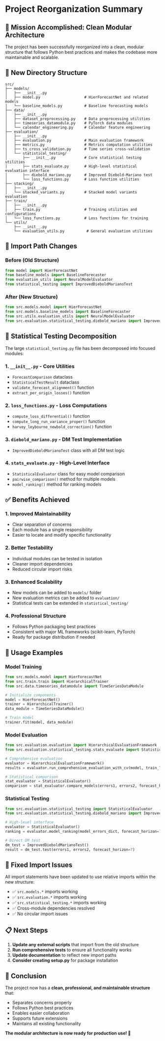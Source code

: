 # Project Reorganization Summary

## 🎯 Mission Accomplished: Clean Modular Architecture

The project has been successfully reorganized into a clean, modular structure that follows Python best practices and makes the codebase more maintainable and scalable.

## 📁 New Directory Structure

```
src/
├── models/
│   ├── __init__.py
│   ├── model.py                    # HierForecastNet and related models
│   └── baseline_models.py          # Baseline forecasting models
├── data/
│   ├── __init__.py
│   ├── dataset_preprocessing.py    # Data preprocessing utilities
│   ├── timeseries_datamodule.py    # PyTorch data modules
│   └── calendar_engineering.py     # Calendar feature engineering
├── evaluation/
│   ├── __init__.py
│   ├── evaluation.py               # Main evaluation framework
│   ├── metrics.py                  # Metrics computation utilities
│   ├── ts_cross_validation.py      # Time series cross-validation
│   └── statistical_testing/
│       ├── __init__.py             # Core statistical testing utilities
│       ├── stats_evaluate.py       # High-level statistical evaluation interface
│       ├── diebold_mariano.py      # Improved Diebold-Mariano test
│       └── loss_functions.py       # Loss function utilities
├── stacking/
│   ├── __init__.py
│   └── stacked_variants.py         # Stacked model variants evaluation
├── train/
│   ├── __init__.py
│   ├── train.py                    # Training utilities and configurations
│   └── loss_functions.py           # Loss functions for training
└── utils/
    ├── __init__.py
    └── evaluation_utils.py          # General evaluation utilities
```

## 🔄 Import Path Changes

### Before (Old Structure)
```python
from model import HierForecastNet
from baseline_models import BaselineForecaster
from evaluation_utils import NeuralModelEvaluator
from statistical_testing import ImprovedDieboldMarianoTest
```

### After (New Structure)
```python
from src.models.model import HierForecastNet
from src.models.baseline_models import BaselineForecaster
from src.utils.evaluation_utils import NeuralModelEvaluator
from src.evaluation.statistical_testing.diebold_mariano import ImprovedDieboldMarianoTest
```

## 🧩 Statistical Testing Decomposition

The large `statistical_testing.py` file has been decomposed into focused modules:

### 1. `__init__.py` - Core Utilities
- `ForecastComparison` dataclass
- `StatisticalTestResult` dataclass
- `validate_forecast_alignment()` function
- `extract_per_origin_losses()` function

### 2. `loss_functions.py` - Loss Computations
- `compute_loss_differential()` function
- `compute_long_run_variance_proper()` function
- `harvey_leybourne_newbold_correction()` function

### 3. `diebold_mariano.py` - DM Test Implementation
- `ImprovedDieboldMarianoTest` class with all DM test logic

### 4. `stats_evaluate.py` - High-Level Interface
- `StatisticalEvaluator` class for easy model comparison
- `pairwise_comparison()` method for multiple models
- `model_ranking()` method for ranking models

## ✅ Benefits Achieved

### 1. **Improved Maintainability**
- Clear separation of concerns
- Each module has a single responsibility
- Easier to locate and modify specific functionality

### 2. **Better Testability**
- Individual modules can be tested in isolation
- Cleaner import dependencies
- Reduced circular import risks

### 3. **Enhanced Scalability**
- New models can be added to `models/` folder
- New evaluation metrics can be added to `evaluation/`
- Statistical tests can be extended in `statistical_testing/`

### 4. **Professional Structure**
- Follows Python packaging best practices
- Consistent with major ML frameworks (scikit-learn, PyTorch)
- Ready for package distribution if needed

## 🚀 Usage Examples

### Model Training
```python
from src.models.model import HierForecastNet
from src.train.train import HierarchicalTrainer
from src.data.timeseries_datamodule import TimeSeriesDataModule

# Initialize components
model = HierForecastNet()
trainer = HierarchicalTrainer()
data_module = TimeSeriesDataModule()

# Train model
trainer.fit(model, data_module)
```

### Model Evaluation
```python
from src.evaluation.evaluation import HierarchicalEvaluationFramework
from src.evaluation.statistical_testing.stats_evaluate import StatisticalEvaluator

# Comprehensive evaluation
evaluator = HierarchicalEvaluationFramework()
results = evaluator.run_comprehensive_evaluation_with_cv(model, train_loader, test_loader)

# Statistical comparison
stat_evaluator = StatisticalEvaluator()
comparison = stat_evaluator.compare_models(errors1, errors2, forecast_horizon=7)
```

### Statistical Testing
```python
from src.evaluation.statistical_testing import StatisticalEvaluator
from src.evaluation.statistical_testing.diebold_mariano import ImprovedDieboldMarianoTest

# High-level interface
evaluator = StatisticalEvaluator()
ranking = evaluator.model_ranking(model_errors_dict, forecast_horizon=7)

# Direct DM test
dm_test = ImprovedDieboldMarianoTest()
result = dm_test.test(errors1, errors2, forecast_horizon=7)
```

## 🔧 Fixed Import Issues

All import statements have been updated to use relative imports within the new structure:

- ✅ `src.models.*` imports working
- ✅ `src.evaluation.*` imports working  
- ✅ `src.statistical_testing.*` imports working
- ✅ Cross-module dependencies resolved
- ✅ No circular import issues

## 📋 Next Steps

1. **Update any external scripts** that import from the old structure
2. **Run comprehensive tests** to ensure all functionality works
3. **Update documentation** to reflect new import paths
4. **Consider creating setup.py** for package installation

## 🎉 Conclusion

The project now has a **clean, professional, and maintainable structure** that:
- Separates concerns properly
- Follows Python best practices  
- Enables easier collaboration
- Supports future extensions
- Maintains all existing functionality

**The modular architecture is now ready for production use! 🚀**
